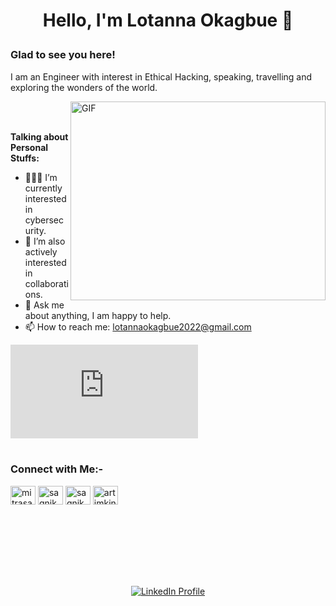 # <p align='center'> Hello, I'm Lotanna Okagbue 👋</p>

### Glad to see you here!

I am an Engineer with interest in Ethical Hacking, speaking, travelling and exploring the wonders of the world.

<img align="right" alt="GIF" src="https://github.com/Gapur/Gapur/blob/master/coding.gif?raw=true" width="408" height="318" />

<br>
<br>
  
**Talking about Personal Stuffs:**

- 👨🏻‍💻 I’m currently interested in cybersecurity.
- 🚀 I’m also actively interested in collaborations.
- 💬 Ask me about anything, I am happy to help.
- 📫 How to reach me: lotannaokagbue2022@gmail.com
<iframe src="https://tryhackme.com/api/v2/badges/public-profile?userPublicId=1057831" style='border:none;'></iframe>

<br>
<br>


<h3 align="left">Connect with Me:-</h3>
<p align="left">
<a href="https://twitter.com/lotzman2" target="blank"><img align="center" src="https://cdn.jsdelivr.net/npm/simple-icons@3.0.1/icons/twitter.svg" alt="mitrasagnik" height="30" width="40" /></a>
<a href="https://www.linkedin.com/in/lotanna-okagbue-a7684b1b0?utm_source=share&utm_campaign=share_via&utm_content=profile&utm_medium=ios_app/" target="blank"><img align="center" src="https://cdn.jsdelivr.net/npm/simple-icons@3.0.1/icons/linkedin.svg" alt="sagnikmitra" height="30" width="40" /></a>
<a href="https://www.facebook.com/lotannaokagbue/" target="blank"><img align="center" src="https://cdn.jsdelivr.net/npm/simple-icons@3.0.1/icons/facebook.svg" alt="sagnik.mitra.562" height="30" width="40" /></a>
<a href="https://www.instagram.com/lotaokagbue/" target="blank"><img align="center" src="https://cdn.jsdelivr.net/npm/simple-icons@3.0.1/icons/instagram.svg" alt="artimkingas" height="30" width="40" /></a>
</p>

<br>
<br>
<br>


  
  
<!--   <a href="https://scikit-learn.org/" target="_blank"> <img src="https://upload.wikimedia.org/wikipedia/commons/0/05/Scikit_learn_logo_small.svg" alt="scikit_learn" width="40" height="40"/> </a> <a href="https://www.tensorflow.org" target="_blank"> <img src="https://www.vectorlogo.zone/logos/tensorflow/tensorflow-icon.svg" alt="tensorflow" width="40" height="40"/> </a> <a href="https://www.typescriptlang.org/" target="_blank"> <img src="https://raw.githubusercontent.com/devicons/devicon/master/icons/typescript/typescript-original.svg" alt="typescript" width="40" height="40"/> </a> <a href="https://www.adobe.com/products/xd.html" target="_blank"> <img src="https://cdn.worldvectorlogo.com/logos/adobe-xd.svg" alt="xd" width="40" height="40"/> </a> </p> -->


<br>
<br>
<br>
<a href='https://github.com/El-Papi50'>
</a>


<a href='https://www.linkedin.com/in/lotanna-okagbue-a7684b1b0?utm_source=share&utm_campaign=share_via&utm_content=profile&utm_medium=ios_app'>
  <p align='center'>
    <img alt="LinkedIn Profile" src="https://img.shields.io/badge/-LinkedIn-0e76a8?style=flat-square&logo=Linkedin&logoColor=white" style="max-width:100%;">
   
  </p>
</a>
